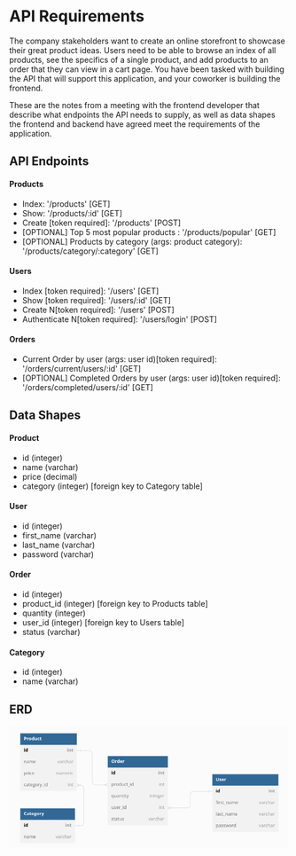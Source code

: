 # API Requirements

The company stakeholders want to create an online storefront to showcase their great product ideas. Users need to be able to browse an index of all products, see the specifics of a single product, and add products to an order that they can view in a cart page. You have been tasked with building the API that will support this application, and your coworker is building the frontend.

These are the notes from a meeting with the frontend developer that describe what endpoints the API needs to supply, as well as data shapes the frontend and backend have agreed meet the requirements of the application.

## API Endpoints

#### Products

- Index: '/products' [GET]
- Show: '/products/:id' [GET]
- Create [token required]: '/products' [POST]
- [OPTIONAL] Top 5 most popular products : '/products/popular' [GET]
- [OPTIONAL] Products by category (args: product category): '/products/category/:category' [GET]

#### Users

- Index [token required]: '/users' [GET]
- Show [token required]: '/users/:id' [GET]
- Create N[token required]: '/users' [POST]
- Authenticate N[token required]: '/users/login' [POST]

#### Orders

- Current Order by user (args: user id)[token required]: '/orders/current/users/:id' [GET]
- [OPTIONAL] Completed Orders by user (args: user id)[token required]: '/orders/completed/users/:id' [GET]

## Data Shapes

#### Product

- id (integer)
- name (varchar)
- price (decimal)
- category (integer) [foreign key to Category table]

#### User

- id (integer)
- first_name (varchar)
- last_name (varchar)
- password (varchar)

#### Order

- id (integer)
- product_id (integer) [foreign key to Products table]
- quantity (integer)
- user_id (integer) [foreign key to Users table]
- status (varchar)

#### Category

- id (integer)
- name (varchar)

## ERD

![](erd.png)
